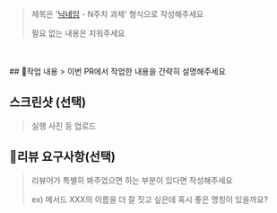 > 제목은 '[닉네임](feat) - N주차 과제' 형식으로 작성해주세요
> 
> 필요 없는 내용은 지워주세요
<br>
<br>
## 📝작업 내용
> 이번 PR에서 작업한 내용을 간략히 설명해주세요

## 스크린샷 (선택)
> 실행 사진 등 업로드

## 💬리뷰 요구사항(선택)
> 리뷰어가 특별히 봐주었으면 하는 부분이 있다면 작성해주세요
> 
> ex) 메서드 XXX의 이름을 더 잘 짓고 싶은데 혹시 좋은 명칭이 있을까요?
